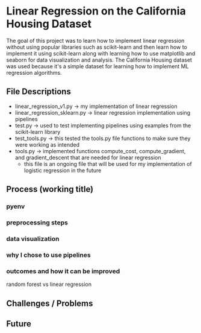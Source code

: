 # Linear Regression on the California Housing Dataset

The goal of this project was to learn how to implement linear regression without using popular libraries such as scikit-learn and then learn how to implement it using 
scikit-learn along with learning how to use matplotlib and seaborn for data visualization and analysis. The California Housing dataset was used because it's a simple
dataset for learning how to implement ML regression algorithms. 

## File Descriptions

- linear_regression_v1.py -> my implementation of linear regression 
- linear_regression_sklearn.py -> linear regression implementation using pipelines
- test.py -> used to test implementing pipelines using examples from the scikit-learn library
- test_tools.py -> this tested the tools.py file functions to make sure they were working as intended
- tools.py -> implemented functions compute_cost, compute_gradient, and gradient_descent that are needed for linear regression
  - this file is an ongoing file that will be used for my implementation of logistic regression in the future
 
## Process (working title)

### pyenv
### preprocessing steps
### data visualization
### why I chose to use pipelines
### outcomes and how it can be improved
random forest vs linear regression

## Challenges / Problems

## Future 
